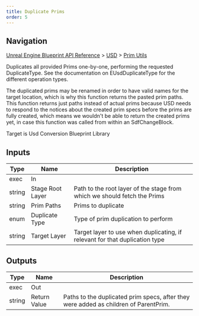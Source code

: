 ```yaml
---
title: Duplicate Prims
order: 5
---
```

## Navigation

[Unreal Engine Blueprint API Reference](https://dev.epicgames.com/documentation/en-us/unreal-engine/BlueprintAPI) > [USD](https://dev.epicgames.com/documentation/en-us/unreal-engine/BlueprintAPI/USD) > [Prim Utils](https://dev.epicgames.com/documentation/en-us/unreal-engine/BlueprintAPI/USD/PrimUtils)

Duplicates all provided Prims one-by-one, performing the requested DuplicateType.
See the documentation on EUsdDuplicateType for the different operation types.

The duplicated prims may be renamed in order to have valid names for the target location, which is why this
function returns the pasted prim paths.
This function returns just paths instead of actual prims because USD needs to respond to the notices about
the created prim specs before the prims are fully created, which means we wouldn't be able to return the
created prims yet, in case this function was called from within an SdfChangeBlock.

Target is Usd Conversion Blueprint Library

## Inputs

| Type | Name | Description |
| --- | --- | --- |
| exec | In |  |
| string | Stage Root Layer | Path to the root layer of the stage from which we should fetch the Prims |
| string | Prim Paths | Prims to duplicate |
| enum | Duplicate Type | Type of prim duplication to perform |
| string | Target Layer | Target layer to use when duplicating, if relevant for that duplication type |

## Outputs

| Type | Name | Description |
| --- | --- | --- |
| exec | Out |  |
| string | Return Value | Paths to the duplicated prim specs, after they were added as children of ParentPrim. |
